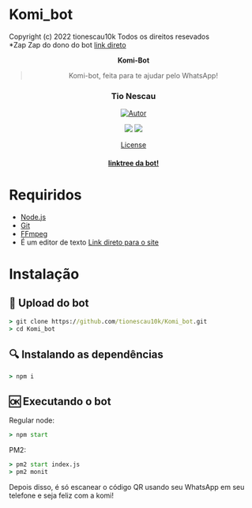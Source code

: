# Komi_bot
Copyright (c) 2022 tionescau10k
Todos os direitos resevados<br>
*Zap Zap do dono do bot <a href="Wa.me/559889110607">link direto</a></p> 
<div align="center"

# **Komi-Bot**

>Komi-bot, feita para te ajudar pelo WhatsApp!
>
>

<h3 align="center">Tio Nescau</h3>

<p align="center">
  <a href="https://github.com/SlavyanDesu"><img title="Autor" src="https://img.shields.io/badge/Autor-Tio%20Nescau-purple.svg?style=for-the-badge&logo=github" /></a>
</p>

<p align="center">
  <a href="https://www.npmjs.com/package/@open-wa/wa-automate"><img src="https://img.shields.io/npm/v/@open-wa/wa-automate.svg?color=green" /></a>
  <img src="https://img.shields.io/node/v/@open-wa/wa-automate" />
</p>

<p align="center">
  <a href="https://github.com/SlavyanDesu/BocchiBot#license">License</a>
</p>

<h4 align="center">
  <a href="linktr.ee/komi_bot_">linktree da bot!</a>
</h4>
</div>

# Requiridos
* [Node.js](https://nodejs.org/en/)
* [Git](https://git-scm.com/downloads)
* [FFmpeg](https://www.gyan.dev/ffmpeg/builds/)
* É um editor de texto <a href="https://code.visualstudio.com/">Link direto para o site</a></p> 

# Instalação
## 📝 Upload do bot
```cmd
> git clone https://github.com/tionescau10k/Komi_bot.git
> cd Komi_bot
```

## 🔍 Instalando as dependências
```cmd
> npm i
```

## 🆗 Executando o bot 
Regular node:
```cmd
> npm start
```

PM2:
```cmd
> pm2 start index.js
> pm2 monit
```

Depois disso, é só escanear o código QR usando seu WhatsApp em seu telefone e seja feliz com a komi!
